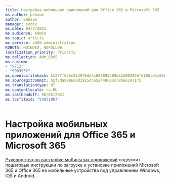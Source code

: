 ```yaml
---
title: Настройка мобильных приложений для Office 365 и Microsoft 365
ms.author: pebaum
author: pebaum
manager: scotv
ms.date: 04/7/2021
ms.audience: Admin
ms.topic: article
ms.service: o365-administration
ROBOTS: NOINDEX, NOFOLLOW
localization_priority: Priority
ms.collection: Adm_O365
ms.custom:
- "9712"
- "9003952"
ms.openlocfilehash: 51277f655c963976dd4c00f895589d532092926f6105ce1c060bd33be9df6f94
ms.sourcegitcommit: b5f7da89a650d2915dc652449623c78be6247175
ms.translationtype: HT
ms.contentlocale: ru-RU
ms.lasthandoff: 08/05/2021
ms.locfileid: "54051967"
---
```

# <a name="set-up-mobile-apps-for-office-365-and-microsoft-365"></a>Настройка мобильных приложений для Office 365 и Microsoft 365

[Руководство по настройке мобильных приложений](https://go.microsoft.com/fwlink/?linkid=2142115) содержит пошаговые инструкции по загрузке и установке приложений Microsoft 365 и Office 365 на мобильные устройства под управлением Windows, iOS и Android.